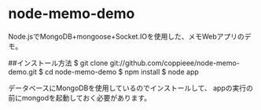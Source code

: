 node-memo-demo
==============

Node.jsでMongoDB+mongoose+Socket.IOを使用した、メモWebアプリのデモ。

##インストール方法
$ git clone git://github.com/coppieee/node-memo-demo.git
$ cd node-memo-demo
$ npm install
$ node app

データベースにMongoDBを使用しているのでインストールして、
appの実行の前にmongodを起動しておく必要があります。